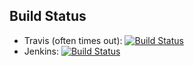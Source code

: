 
Build Status
------------

 * Travis (often times out): [![Build Status](https://travis-ci.org/vikraman/cnf-mutable-tests.svg?branch=master)](https://travis-ci.org/vikraman/cnf-mutable-tests)
 * Jenkins: [![Build Status](http://tester-lin.soic.indiana.edu:8080/buildStatus/icon?job=cnf-mutable-tests)](http://tester-lin.soic.indiana.edu:8080/job/cnf-mutable-tests/)

